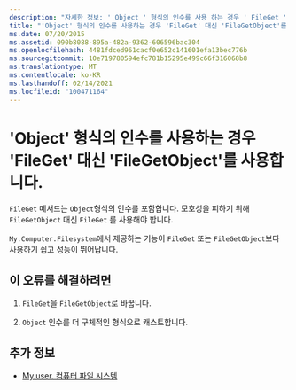 ```yaml
---
description: "자세한 정보: ' Object ' 형식의 인수를 사용 하는 경우 ' FileGet ' 대신 ' FileGetObject ' 사용"
title: "'Object' 형식의 인수를 사용하는 경우 'FileGet' 대신 'FileGetObject'를 사용합니다."
ms.date: 07/20/2015
ms.assetid: 090b8088-895a-482a-9362-606596bac304
ms.openlocfilehash: 4481fdced961cacf0e652c141601efa13bec776b
ms.sourcegitcommit: 10e719780594efc781b15295e499c66f316068b8
ms.translationtype: MT
ms.contentlocale: ko-KR
ms.lasthandoff: 02/14/2021
ms.locfileid: "100471164"
---
```

# <a name="use-filegetobject-instead-of-fileget-when-using-argument-of-type-object"></a>'Object' 형식의 인수를 사용하는 경우 'FileGet' 대신 'FileGetObject'를 사용합니다.

`FileGet` 메서드는 `Object`형식의 인수를 포함합니다. 모호성을 피하기 위해`FileGetObject` 대신 `FileGet` 를 사용해야 합니다.  
  
 `My.Computer.Filesystem`에서 제공하는 기능이 `FileGet` 또는 `FileGetObject`보다 사용하기 쉽고 성능이 뛰어납니다.  
  
## <a name="to-correct-this-error"></a>이 오류를 해결하려면  
  
1. `FileGet`을 `FileGetObject`로 바꿉니다.  
  
2. `Object` 인수를 더 구체적인 형식으로 캐스트합니다.  
  
## <a name="see-also"></a>추가 정보

- [My.user. 컴퓨터 파일 시스템](xref:Microsoft.VisualBasic.FileIO.FileSystem)
